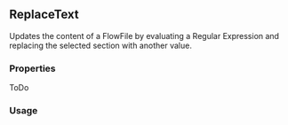 ## ReplaceText

Updates the content of a FlowFile by evaluating a Regular Expression and replacing the selected section with another value.  

### Properties

ToDo

### Usage

